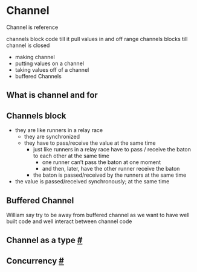 # Channel
Channel is reference

channels block code till it pull values in and off
range channels blocks till channel is closed

- making channel
- putting values on a channel
- taking values off of a channel
- buffered Channels

## What is channel and for

## Channels block
- they are like runners in a relay race
  - they are synchronized
  - they have to pass/receive the value at the same time
    - just like runners in a relay race have to pass / receive the baton to each other at the same time
      - one runner can’t pass the baton at one moment
      - and then, later, have the other runner receive the baton
    - the baton is passed/received by the runners at the same time
- the value is passed/received synchronously; at the same time


## Buffered Channel
William say try to be away from buffered channel as we want to have well built code and well interact between channel code

## Channel as a type [#]()

## Concurrency [#](https://golang.org/doc/effective_go.html#concurrency)
